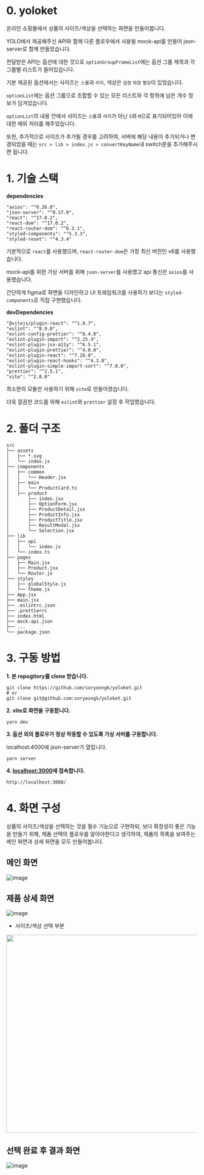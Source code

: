 # 0. yoloket
온라인 쇼핑몰에서 상품의 사이즈/색상을 선택하는 화면을 만들어봅니다.

YOLO에서 제공해주신 API와 함께 다른 플로우에서 사용될 mock-api를 만들어 json-server로 함께 만들었습니다.



전달받은 API는 옵션에 대한 것으로 `optionGroupFrameList`에는 옵션 그룹 제목과 각 그룹별 리스트가 들어있습니다.

기본 제공된 옵션에서는 사이즈는 `스몰`과 `라지`, 색상은 `검정` `하양` `빨강`이 있었습니다.

`optionList`에는 옵션 그룹으로 조합할 수 있는 모든 리스트와 각 항목에 남은 개수 정보가 담겨있습니다.

`optionList`의 내용 안에서 사이즈는 `스몰`과 `라지`가 아닌 `S`와 `M`으로 표기되어있어 이에 대한 예외 처리를 해주었습니다.

또한, 추가적으로 사이즈가 추가될 경우를 고려하여, 서버에 해당 내용이 추가되거나 변경되었을 때는 `src > lib > index.js > convertKeyName`내 switch문을 추가해주시면 됩니다.



# 1. 기술 스택

**dependencies**

```
"axios": "^0.26.0",
"json-server": "^0.17.0",
"react": "^17.0.2",
"react-dom": "^17.0.2",
"react-router-dom": "^6.2.1",
"styled-components": "^5.3.3",
"styled-reset": "^4.3.4"
```

기본적으로 `react`를 사용했으며, `react-router-dom`은 가장 최신 버전인 v6를 사용했습니다.

mock-api를 위한 가상 서버를 위해 `json-server`를 사용했고 api 통신은 `axios`를 사용했습니다.

간단하게 figma로 화면을 디자인하고 UI 프레임워크를 사용하기 보다는 `styled-components`로 직접 구현했습니다.

**devDependencies**

```
"@vitejs/plugin-react": "^1.0.7",
"eslint": "^8.9.0",
"eslint-config-prettier": "^8.4.0",
"eslint-plugin-import": "^2.25.4",
"eslint-plugin-jsx-a11y": "^6.5.1",
"eslint-plugin-prettier": "^4.0.0",
"eslint-plugin-react": "^7.28.0",
"eslint-plugin-react-hooks": "^4.3.0",
"eslint-plugin-simple-import-sort": "^7.0.0",
"prettier": "^2.5.1",
"vite": "^2.8.0"
```

최소한의 모듈만 사용하기 위해 `vite`로 만들어졌습니다.

더욱 깔끔한 코드를 위해 `eslint`와 `prettier` 설정 후 작업했습니다.



# 2. 폴더 구조

```
src
├── assets
│   ├── *.svg
│   └── index.js
├── components
│   ├── common
│   │   └── Header.jsx
│   ├── main
│   │   └── ProductCard.ts
│   ├── product
│       ├── index.jsx
│       ├── OptionForm.jsx
│       ├── ProductDetail.jsx
│       ├── ProductInfo.jsx
│       ├── ProductTitle.jsx
│       ├── ResultModal.jsx
│       └── Selection.jsx
├── lib
│   ├── api
│   │   └── index.js
│   └── index.ts
├── pages
│   ├── Main.jsx
│   ├── Product.jsx
│   └── Router.js
├── styles
│   ├── globalStyle.js
│   └── theme.js
├── App.jsx
├── main.jsx
├── .eslintrc.json
├── .prettierrc
├── index.html
├── mock-api.json
├── ...
└── package.json
```



# 3. 구동 방법

**1. 본 repogitory를 clone 받습니다.**

```
git clone https://github.com/soryeongk/yoloket.git
# or
git clone git@github.com:soryeongk/yoloket.git
```

**2. vite로 화면을 구동합니다.**

```
yarn dev
```

**3. 옵션 외의 플로우가 정상 작동할 수 있도록 가상 서버를 구동합니다.**

localhost:4000에 json-server가 열립니다.

```
yarn server
```

**4. [localhost:3000](http://localhost:3000/)에 접속합니다.**

```
http://localhost:3000/
```



# 4. 화면 구성

상품의 사이즈/색상을 선택하는 것을 필수 기능으로 구현하되,
보다 확장성이 좋은 기능을 만들기 위해, 제품 선택의 플로우를 알아야한다고 생각하여,
제품의 목록을 보여주는 메인 화면과 상세 화면을 모두 만들어봅니다.



## 메인 화면
![image](https://user-images.githubusercontent.com/40630964/155105851-b2319f9c-cd7a-49d1-b128-32f9695f64ef.png)

## 제품 상세 화면
![image](https://user-images.githubusercontent.com/40630964/155105900-a4a27826-b9ea-4ca1-8ea1-205983724132.png)

- 사이즈/색상 선택 부분
<img width="520px" src="https://user-images.githubusercontent.com/40630964/155102606-0bba7adf-64c1-42a0-9fe2-44a13029d531.png" />

## 선택 완료 후 결과 화면
![image](https://user-images.githubusercontent.com/40630964/155106206-4c2be784-6b64-4955-afa9-1b59811c44a7.png)

